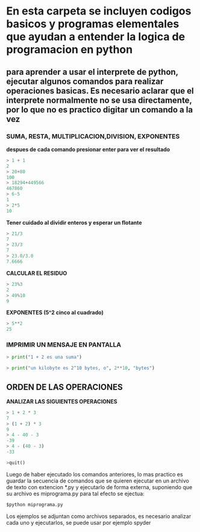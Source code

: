 # En esta carpeta se incluyen codigos basicos y programas elementales que ayudan a entender la logica de programacion en python

## para aprender a usar el interprete de python, ejecutar algunos comandos para realizar operaciones basicas. Es necesario aclarar que el interprete normalmente no se usa directamente, por lo que no es practico digitar un comando a la vez


### SUMA, RESTA, MULTIPLICACION,DIVISION, EXPONENTES
**despues de cada comando presionar enter para ver el resultado**


```python
> 1 + 1
2
> 20+80
100
> 18294+449566
467860
> 6-5
1
> 2*5
10
```

**Tener cuidado al dividir enteros y esperar un flotante**

```python
> 21/3
7
> 23/3
7
> 23.0/3.0
7.6666
```

**CALCULAR EL RESIDUO**
```python
> 23%3
2
> 49%10
9
```

**EXPONENTES (5^2 cinco al cuadrado)**

```python
> 5**2
25
```

### IMPRIMIR UN MENSAJE EN PANTALLA
```python
> print("1 + 2 es una suma")

> print("un kilobyte es 2^10 bytes, o", 2**10, "bytes")
```

## ORDEN DE LAS OPERACIONES
**ANALIZAR LAS SIGUIENTES OPERACIONES**
```python
> 1 + 2 * 3
7
> (1 + 2) * 3
9
> 4 - 40 - 3
-39
> 4 - (40 - 3)
-33

>quit()
```


Luego de haber ejecutado los comandos anteriores, lo mas practico es guardar la secuencia de comandos que se quieren ejecutar en un
archivo de texto con extencion *.py y ejecutarlo de forma externa, suponiendo que su archivo es miprograma.py
para tal efecto se ejectua:

```python
$python miprograma.py
```

Los ejemplos se adjuntan como archivos separados, es necesario analizar cada uno y ejecutarlos, se puede usar por ejemplo spyder



















